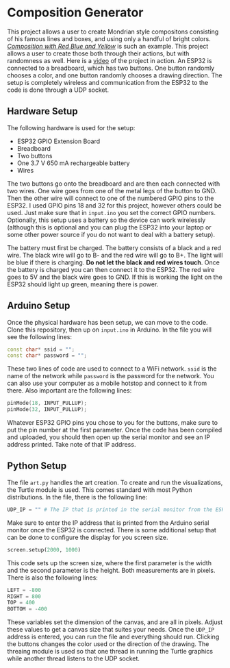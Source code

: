 # Composition Generator

This project allows a user to create Mondrian style compositons consisting of his famous lines and boxes, and using only a handful of bright colors. [*Composition with Red Blue and Yellow*](https://en.wikipedia.org/wiki/Composition_with_Red_Blue_and_Yellow "Composition with Red Blue and Yellow") is such an example. This project allows a user to create those both through their actions, but with randomness as well. Here is a [video](https://youtu.be/f7O3wUGoslw) of the project in action. An ESP32 is connected to a breadboard, which has two buttons. One button randomly chooses a color, and one button randomly chooses a drawing direction. The setup is completely wireless and communication from the ESP32 to the code is done through a UDP socket. 
## Hardware Setup
The following hardware is used for the setup:
- ESP32 GPIO Extension Board
- Breadboard
- Two buttons
- One 3.7 V 650 mA rechargeable battery
- Wires

The two buttons go onto the breadboard and are then each connected with two wires. One wire goes from one of the metal legs of the button to GND. Then the other wire will connect to one of the numbered GPIO pins to the ESP32. I used GPIO pins 18 and 32 for this project, however others could be used. Just make sure that in `input.ino` you set the correct GPIO numbers. Optionally, this setup uses a battery so the device can work wirelessly (although this is optional and you can plug the ESP32 into your laptop or some other power source if you do not want to deal with a battery setup).

The battery must first be charged. The battery consists of a black and a red wire. The black wire will go to B- and the red wire will go to B+. The light will be blue if there is charging. **Do not let the black and red wires touch**. Once the battery is charged you can then connect it to the ESP32. The red wire goes to 5V and the black wire goes to GND. If this is working the light on the ESP32 should light up green, meaning there is power. 

## Arduino Setup

Once the physical hardware has been setup, we can move to the code. Clone this repository, then up on `input.ino` in Arduino. In the file you will see the following lines:
~~~C++
const char* ssid = "";
const char* password = "";
~~~
These two lines of code are used to connect to a WiFi network. `ssid` is the name of the network while `password` is the password for the network. You can also use your computer as a mobile hotstop and connect to it from there. Also important are the following lines:
~~~C++
pinMode(18, INPUT_PULLUP);
pinMode(32, INPUT_PULLUP);
~~~
Whatever ESP32 GPIO pins you chose to you for the buttons, make sure to put the pin number at the first parameter. Once the code has been compiled and uploaded, you should then open up the serial monitor and see an IP address printed. Take note of that IP address. 

## Python Setup

The file `art.py` handles the art creation. To create and run the visualizations, the Turtle module is used. This comes standard with most Python distributions. In the file, there is the following line:
~~~python
UDP_IP = "" # The IP that is printed in the serial monitor from the ESP32
~~~
Make sure to enter the IP address that is printed from the Arduino serial monitor once the ESP32 is connected. There is some additional setup that can be done to configure the display for you screen size.
~~~python
screen.setup(2000, 1000)
~~~
This code sets up the screen size, where the first parameter is the width and the second parameter is the height. Both measurements are in pixels. There is also the following lines:
~~~python
LEFT = -800
RIGHT = 800
TOP = 400
BOTTOM = -400
~~~
These variables set the dimension of the canvas, and are all in pixels. Adjust these values to get a canvas size that suites your needs. Once the `UDP_IP` address is entered, you can run the file and everything should run. Clicking the buttons changes the color used or the direction of the drawing. The threaing module is used so that one thread in running the Turtle graphics while another thread listens to the UDP socket. 
